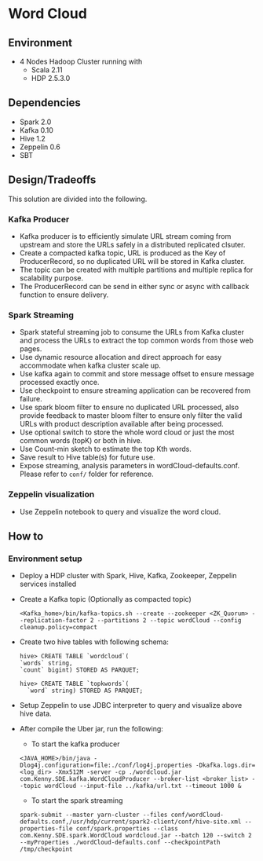 # Word Cloud

## Environment

- 4 Nodes Hadoop Cluster running with
    - Scala 2.11
    - HDP 2.5.3.0

## Dependencies

- Spark 2.0
- Kafka 0.10
- Hive 1.2
- Zeppelin 0.6
- SBT

## Design/Tradeoffs

This solution are divided into the following.

### Kafka Producer
- Kafka producer is to efficiently simulate URL stream coming from upstream and store the URLs safely in a distributed replicated clsuter.
- Create a compacted kafka topic, URL is produced as the Key of ProducerRecord, so no duplicated URL will be stored in Kafka cluster.
- The topic can be created with multiple partitions and multiple replica for scalability purpose.
- The ProducerRecord can be send in either sync or async with callback function to ensure delivery.

### Spark Streaming
- Spark stateful streaming job to consume the URLs from Kafka cluster and process the URLs to extract the top common words from those web pages.
- Use dynamic resource allocation and direct approach for easy accommodate when kafka cluster scale up.
- Use kafka again to commit and store message offset to ensure message processed exactly once.
- Use checkpoint to ensure streaming application can be recovered from failure.
- Use spark bloom filter to ensure no duplicated URL processed, also provide feedback to master bloom filter to ensure only filter the valid URLs with product description available after being processed. 
- Use optional switch to store the whole word cloud or just the most common words (topK) or both in hive.
- Use Count-min sketch to estimate the top Kth words.
- Save result to Hive table(s) for future use.
- Expose streaming, analysis parameters in wordCloud-defaults.conf. Please refer to `conf/` folder for reference. 

### Zeppelin visualization
- Use Zeppelin notebook to query and visualize the word cloud.

## How to

### Environment setup
- Deploy a HDP cluster with Spark, Hive, Kafka, Zookeeper, Zeppelin services installed
- Create a Kafka topic (Optionally as compacted topic)
    ```
    <Kafka_home>/bin/kafka-topics.sh --create --zookeeper <ZK_Quorum> --replication-factor 2 --partitions 2 --topic wordCloud --config cleanup.policy=compact
    ```
- Create two hive tables with following schema:  
    ```
    hive> CREATE TABLE `wordcloud`(
   `words` string,
   `count` bigint) STORED AS PARQUET;
   ```
   ```
   hive> CREATE TABLE `topkwords`(
     `word` string) STORED AS PARQUET;
   ```
- Setup Zeppelin to use JDBC interpreter to query and visualize above hive data.

- After compile the Uber jar, run the following:
    - To start the kafka producer
    ```
    <JAVA_HOME>/bin/java -Dlog4j.configuration=file:./conf/log4j.properties -Dkafka.logs.dir=<log_dir> -Xmx512M -server -cp ./wordcloud.jar com.Kenny.SDE.kafka.WordCloudProducer --broker-list <broker_list> --topic wordCloud --input-file ../kafka/url.txt --timeout 1000 &
    ```
    - To start the spark streaming
    ```
    spark-submit --master yarn-cluster --files conf/wordCloud-defaults.conf,/usr/hdp/current/spark2-client/conf/hive-site.xml --properties-file conf/spark.properties --class com.Kenny.SDE.spark.WordCloud wordcloud.jar --batch 120 --switch 2 --myProperties ./wordCloud-defaults.conf --checkpointPath /tmp/checkpoint
    ```

